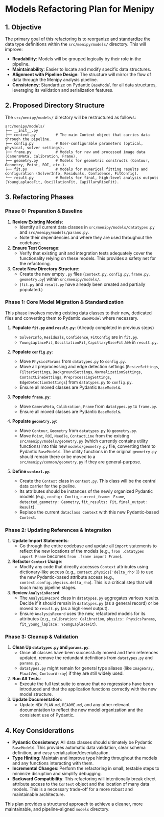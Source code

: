 # Models Refactoring Plan for Menipy

## 1. Objective

The primary goal of this refactoring is to reorganize and standardize the data type definitions within the `src/menipy/models/` directory. This will improve:

-   **Readability**: Models will be grouped logically by their role in the pipeline.
-   **Maintainability**: Easier to locate and modify specific data structures.
-   **Alignment with Pipeline Design**: The structure will mirror the flow of data through the Menipy analysis pipeline.
-   **Consistency**: Standardize on Pydantic `BaseModel` for all data structures, leveraging its validation and serialization features.

## 2. Proposed Directory Structure

The `src/menipy/models/` directory will be restructured as follows:

```
src/menipy/models/
├── __init__.py
├── context.py         # The main Context object that carries data through the pipeline.
├── config.py          # User-configurable parameters (optical, physical, solver settings).
├── frame.py           # Models for raw and processed image data (CameraMeta, Calibration, Frame).
├── geometry.py        # Models for geometric constructs (Contour, Geometry, Point, ROI, etc.).
├── fit.py             # Models for numerical fitting results and configuration (SolverInfo, Residuals, Confidence, FitConfig).
└── result.py          # Models for final, high-level analysis outputs (YoungLaplaceFit, OscillationFit, CapillaryRiseFit).
```

## 3. Refactoring Phases

### Phase 0: Preparation & Baseline

1.  **Review Existing Models**:
    *   Identify all current data classes in `src/menipy/models/datatypes.py` and `src/menipy/models/params.py`.
    *   Note their dependencies and where they are used throughout the codebase.
2.  **Ensure Test Coverage**:
    *   Verify that existing unit and integration tests adequately cover the functionality relying on these models. This provides a safety net for the refactoring.
3.  **Create New Directory Structure**:
    *   Create the new empty `.py` files (`context.py`, `config.py`, `frame.py`, `geometry.py`) within `src/menipy/models/`.
    *   (`fit.py` and `result.py` have already been created and partially populated.)

### Phase 1: Core Model Migration & Standardization

This phase involves moving existing data classes to their new, dedicated files and converting them to Pydantic `BaseModel` where necessary.

1.  **Populate `fit.py` and `result.py`**: (Already completed in previous steps)
    *   `SolverInfo`, `Residuals`, `Confidence`, `FitConfig` are in `fit.py`.
    *   `YoungLaplaceFit`, `OscillationFit`, `CapillaryRiseFit` are in `result.py`.

2.  **Populate `config.py`**:
    *   Move `PhysicsParams` from `datatypes.py` to `config.py`.
    *   Move all preprocessing and edge detection settings (`ResizeSettings`, `FilterSettings`, `BackgroundSettings`, `NormalizationSettings`, `ContactLineSettings`, `PreprocessingSettings`, `EdgeDetectionSettings`) from `datatypes.py` to `config.py`.
    *   Ensure all moved classes are Pydantic `BaseModel`s.

3.  **Populate `frame.py`**:
    *   Move `CameraMeta`, `Calibration`, `Frame` from `datatypes.py` to `frame.py`.
    *   Ensure all moved classes are Pydantic `BaseModel`s.

4.  **Populate `geometry.py`**:
    *   Move `Contour`, `Geometry` from `datatypes.py` to `geometry.py`.
    *   Move `Point`, `ROI`, `Needle`, `ContactLine` from the existing `src/menipy/models/geometry.py` (which currently contains utility functions) into this new `models/geometry.py` file, converting them to Pydantic `BaseModel`s. The utility functions in the original `geometry.py` should remain there or be moved to a `src/menipy/common/geometry.py` if they are general-purpose.

5.  **Define `context.py`**:
    *   Create the `Context` class in `context.py`. This class will be the central data carrier for the pipeline.
    *   Its attributes should be instances of the newly organized Pydantic models (e.g., `config: Config`, `current_frame: Frame`, `detected_geometry: Geometry`, `fit_results: Fit`, `final_output: Result`).
    *   Replace the current `dataclass Context` with this new Pydantic-based `Context`.

### Phase 2: Updating References & Integration

1.  **Update Import Statements**:
    *   Go through the entire codebase and update all `import` statements to reflect the new locations of the models (e.g., `from .datatypes import Frame` becomes `from .frame import Frame`).
2.  **Refactor `Context` Usage**:
    *   Modify any code that directly accesses `Context` attributes using dictionary-like access (e.g., `context.physics['delta_rho']`) to use the new Pydantic-based attribute access (e.g., `context.config.physics.delta_rho`). This is a critical step that will touch many pipeline stages.
3.  **Review `AnalysisRecord`**:
    *   The `AnalysisRecord` class in `datatypes.py` aggregates various results. Decide if it should remain in `datatypes.py` (as a general record) or be moved to `result.py` (as a high-level output).
    *   Ensure `AnalysisRecord` uses the new, refactored models for its attributes (e.g., `calibration: Calibration`, `physics: PhysicsParams`, `fit_young_laplace: YoungLaplaceFit`).

### Phase 3: Cleanup & Validation

1.  **Clean Up `datatypes.py` and `params.py`**:
    *   Once all classes have been successfully moved and their references updated, remove the redundant definitions from `datatypes.py` and `params.py`.
    *   `datatypes.py` might remain for general type aliases (like `ImageGray`, `FloatVec`, `ContourArray`) if they are still widely used.
2.  **Run All Tests**:
    *   Execute the full test suite to ensure that no regressions have been introduced and that the application functions correctly with the new model structure.
3.  **Update Documentation**:
    *   Update `NEW_PLAN.md`, `README.md`, and any other relevant documentation to reflect the new model organization and the consistent use of Pydantic.

## 4. Key Considerations

-   **Pydantic Consistency**: All data classes should ultimately be Pydantic `BaseModel`s. This provides automatic data validation, clear schema definition, and easy serialization/deserialization.
-   **Type Hinting**: Maintain and improve type hinting throughout the models and any functions interacting with them.
-   **Incremental Changes**: Perform the refactoring in small, testable steps to minimize disruption and simplify debugging.
-   **Backward Compatibility**: This refactoring will intentionally break direct attribute access to the `Context` object and the location of many data models. This is a necessary trade-off for a more robust and maintainable architecture.

This plan provides a structured approach to achieve a cleaner, more maintainable, and pipeline-aligned `models` directory.
```
